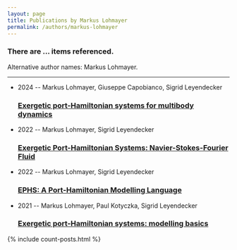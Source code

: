 ```yaml
---
layout: page
title: Publications by Markus Lohmayer
permalink: /authors/markus-lohmayer
---
```


<h3 id="number-posts">There are ... items referenced.</h3>
<p id='info-authors'>Alternative author names: Markus Lohmayer.</p>
<hr />
<ul class="post-list">
<li><span class='post-meta'>2024 -- Markus Lohmayer, Giuseppe Capobianco, Sigrid Leyendecker</span><h3><a class='post-link' href="{{ site.baseurl }}/exergetic-port-hamiltonian-systems-for-multibody-dynamics">Exergetic port-Hamiltonian systems for multibody dynamics</a></h3></li>
<li><span class='post-meta'>2022 -- Markus Lohmayer, Sigrid Leyendecker</span><h3><a class='post-link' href="{{ site.baseurl }}/exergetic-port-hamiltonian-systems-navier-stokes-fourier-fluid">Exergetic Port-Hamiltonian Systems: Navier-Stokes-Fourier Fluid</a></h3></li>
<li><span class='post-meta'>2022 -- Markus Lohmayer, Sigrid Leyendecker</span><h3><a class='post-link' href="{{ site.baseurl }}/ephs-a-port-hamiltonian-modelling-language">EPHS: A Port-Hamiltonian Modelling Language</a></h3></li>
<li><span class='post-meta'>2021 -- Markus Lohmayer, Paul Kotyczka, Sigrid Leyendecker</span><h3><a class='post-link' href="{{ site.baseurl }}/exergetic-port-hamiltonian-systems-modelling-basics">Exergetic port-Hamiltonian systems: modelling basics</a></h3></li>

</ul>
{% include count-posts.html %}
